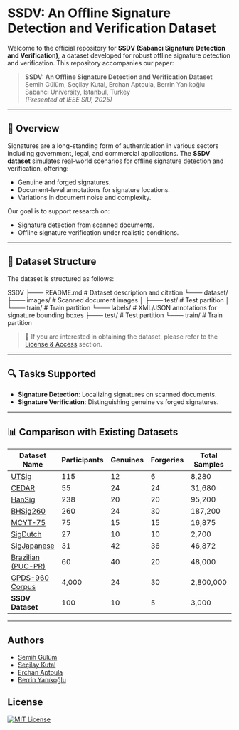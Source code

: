 # SSDV: An Offline Signature Detection and Verification Dataset

Welcome to the official repository for **SSDV (Sabancı Signature Detection and Verification)**, a dataset developed for robust offline signature detection and verification. This repository accompanies our paper:

> **SSDV: An Offline Signature Detection and Verification Dataset**  
> Semih Gülüm, Seçilay Kutal, Erchan Aptoula, Berrin Yanıkoğlu  
> Sabancı University, Istanbul, Turkey  
> *(Presented at IEEE SIU, 2025)*

---

## 🧾 Overview

Signatures are a long-standing form of authentication in various sectors including government, legal, and commercial applications. The **SSDV dataset** simulates real-world scenarios for offline signature detection and verification, offering:

- Genuine and forged signatures.
- Document-level annotations for signature locations.
- Variations in document noise and complexity.

Our goal is to support research on:
- Signature detection from scanned documents.
- Offline signature verification under realistic conditions.

---

## 📁 Dataset Structure

The dataset is structured as follows:

SSDV
├───  README.md # Dataset description and citation
└─── dataset/
    ├─── images/ # Scanned document images
    │   ├─── test/ # Test partition
    │   └─── train/ # Train partition
    └─── labels/ # XML/JSON annotations for signature bounding boxes
        ├─── test/ # Test partition
        └─── train/ # Train partition


> 📌 If you are interested in obtaining the dataset, please refer to the [License & Access](#lock-license--access) section.

---

## 🔍 Tasks Supported

- **Signature Detection**: Localizing signatures on scanned documents.
- **Signature Verification**: Distinguishing genuine vs forged signatures.

---

## 📊 Comparison with Existing Datasets

| Dataset Name                   | Participants | Genuines | Forgeries | Total Samples | Noise Included | Detection Support |
|--------------------------------|--------------|----------|-----------|----------------|----------------|-------------------|
| [UTSig](https://paperswithcode.com/dataset/utsig)                      | 115          | 12       | 6         | 8,280          | ✗              | ✗                 |
| [CEDAR](https://paperswithcode.com/dataset/cedar-signature)                      | 55           | 24       | 24        | 31,680         | ✗              | ✗                 |
| [HanSig](https://github.com/hsinmin/HanSig)                     | 238          | 20       | 20        | 95,200         | ✗              | ✗                 |
| [BHSig260](https://www.kaggle.com/datasets/ishanikathuria/handwritten-signature-datasets)                  | 260          | 24       | 30        | 187,200        | ✗              | ✗                 |
| [MCYT-75](https://bidalab.eps.uam.es/listdatabases?id=MCYT_SignatureOff_75)                   | 75           | 15       | 15        | 16,875         | ✗              | ✗                 |
| [SigDutch](https://tc11.cvc.uab.es/datasets/SigWiComp2013_1/task_1_1)                   | 27           | 10       | 10        | 2,700          | ✗              | ✗                 |
| [SigJapanese](https://tc11.cvc.uab.es/datasets/sigwicomp2013_1/task_2_1)               | 31           | 42       | 36        | 46,872         | ✗              | ✗                 |
| [Brazilian (PUC-PR)]()        | 60           | 40       | 20        | 48,000         | ✗              | ✗                 |
| [GPDS-960 Corpus](https://figshare.com/articles/dataset/GPDS960signature_database/1287360)           | 4,000        | 24       | 30        | 2,800,000      | ✗              | ✗                 |
| **SSDV Dataset**              | 100          | 10       | 5         | 3,000          | ✔              | ✔                 |



---

## Authors

- [Semih Gülüm](https://github.com/semihstp)
- [Seçilay Kutal](https://github.com/seccily)
- [Erchan Aptoula](https://sites.google.com/view/erchan-aptoula/)
- [Berrin Yanıkoğlu](https://scholar.google.com.tr/citations?user=CyWTeecAAAAJ&hl=tr)

## License

[![MIT License](https://img.shields.io/badge/License-MIT-green.svg)](https://choosealicense.com/licenses/mit/)
